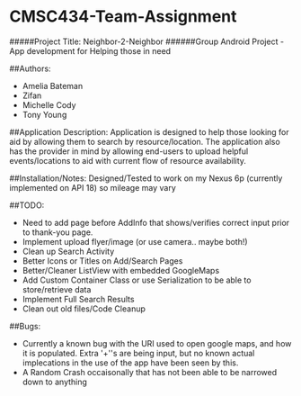 # CMSC434-Team-Assignment
#####Project Title: Neighbor-2-Neighbor
######Group Android Project - App development for Helping those in need


##Authors:
- Amelia Bateman
- Zifan
- Michelle Cody
- Tony Young


##Application Description:
Application is designed to help those looking for aid by allowing them to search by resource/location. The application also has the provider in mind by allowing end-users to upload helpful events/locations to aid with current flow of resource availability.


##Installation/Notes:
Designed/Tested to work on my Nexus 6p (currently implemented on API 18) so mileage may vary


##TODO:
- Need to add page before AddInfo that shows/verifies correct input prior to thank-you page.
- Implement upload flyer/image (or use camera.. maybe both!)
- Clean up Search Activity
- Better Icons or Titles on Add/Search Pages
- Better/Cleaner ListView with embedded GoogleMaps
- Add Custom Container Class or use Serialization to be able to store/retrieve data
- Implement Full Search Results
- Clean out old files/Code Cleanup


##Bugs:
- Currently a known bug with the URI used to open google maps, and how it is populated. Extra '+''s are being input, but no known actual implecations in the use of the app have been seen by this. 
- A Random Crash occaisonally that has not been able to be narrowed down to anything
